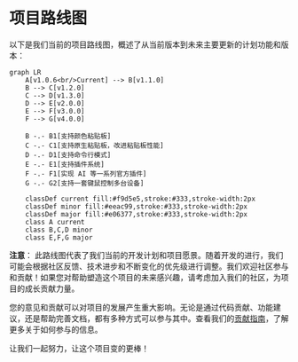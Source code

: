 # 项目路线图

以下是我们当前的项目路线图，概述了从当前版本到未来主要更新的计划功能和版本：

```mermaid
graph LR
    A[v1.0.6<br/>Current] --> B[v1.1.0]
    B --> C[v1.2.0]
    C --> D[v1.3.0]
    D --> E[v2.0.0]
    E --> F[v3.0.0]
    F --> G[v4.0.0]

    B -.- B1[支持颜色粘贴板]
    C -.- C1[支持原生粘贴板，改进粘贴板性能]
    D -.- D1[支持命令行模式]
    E -.- E1[支持插件系统]
    F -.- F1[实现 AI 等一系列官方插件]
    G -.- G2[支持一套键鼠控制多台设备]

    classDef current fill:#f9d5e5,stroke:#333,stroke-width:2px
    classDef minor fill:#eeac99,stroke:#333,stroke-width:2px
    classDef major fill:#e06377,stroke:#333,stroke-width:2px
    class A current
    class B,C,D minor
    class E,F,G major
```

**注意**： 此路线图代表了我们当前的开发计划和项目愿景。随着开发的进行，我们可能会根据社区反馈、技术进步和不断变化的优先级进行调整。我们欢迎社区参与和贡献！如果您对帮助塑造这个项目的未来感兴趣，请考虑加入我们的社区，为项目的成长贡献力量。

您的意见和贡献可以对项目的发展产生重大影响。无论是通过代码贡献、功能建议，还是帮助完善文档，都有多种方式可以参与其中。查看我们的[贡献指南](Contributing.zh-CN.md)，了解更多关于如何参与的信息。

让我们一起努力，让这个项目变的更棒！
